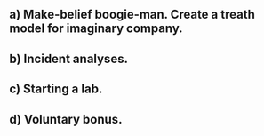 ## a) Make-belief boogie-man. Create a treath model for imaginary company.
## b) Incident analyses. 
## c) Starting a lab.
## d) Voluntary bonus.
